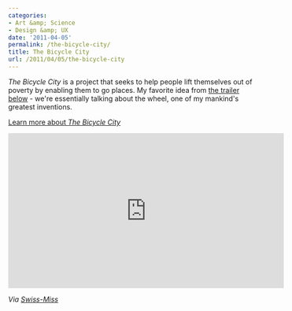 ```yaml
---
categories:
- Art &amp; Science
- Design &amp; UX
date: '2011-04-05'
permalink: /the-bicycle-city/
title: The Bicycle City
url: /2011/04/05/the-bicycle-city
---
```


<em>The Bicycle City</em> is a project that seeks to help people lift themselves out of poverty by enabling them to go places. My favorite idea from <a href="http://vimeo.com/20370519">the trailer below</a> - we're essentially talking about the wheel, one of my mankind's greatest inventions.

<a href="http://thebicyclecityfilm.com/">Learn more about <em>The Bicycle City</em></a>

<p align="center"><iframe src="https://player.vimeo.com/video/20370519?byline=0" width="560" height="315" frameborder="0"></iframe></p>

<em>Via <a href="http://www.swiss-miss.com/2011/03/the-bicycle-city-trailer.html">Swiss-Miss</a></em>